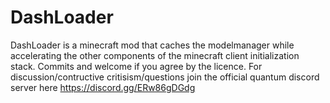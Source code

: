 # DashLoader
DashLoader is a minecraft mod that caches the modelmanager while accelerating the other components of the minecraft client initialization stack. Commits and welcome if you agree by the licence. For discussion/contructive critisism/questions join the official quantum discord server here https://discord.gg/ERw86gDGdg
